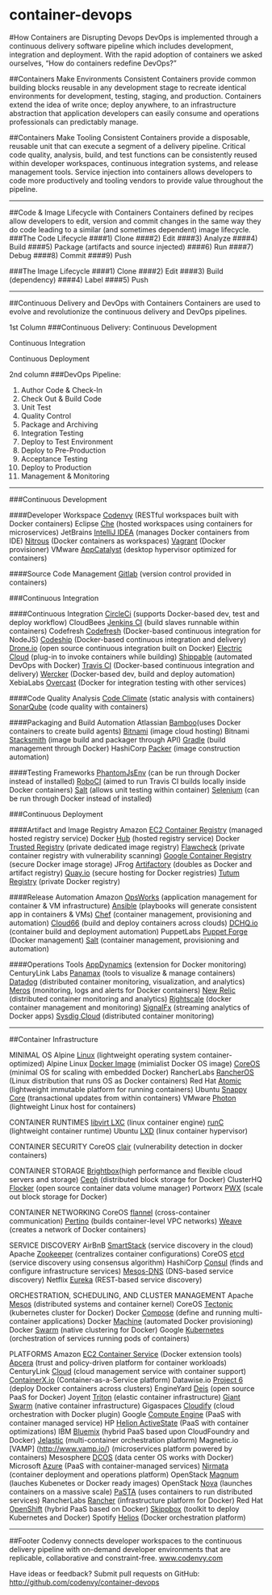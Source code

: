 ﻿# container-devops

#How Containers are Disrupting Devops
DevOps is implemented through a continuous delivery software pipeline which includes development, integration and deployment. With the rapid adoption of containers we asked ourselves, “How do containers redefine DevOps?”


##Containers Make Environments Consistent
Containers provide common building blocks reusable in any development stage to recreate identical environments for development, testing, staging, and production. Containers extend the idea of write once; deploy anywhere, to an infrastructure abstraction that application developers can easily consume and operations professionals can predictably manage.

##Containers Make Tooling Consistent
Containers provide a disposable, reusable unit that can execute a segment of a delivery pipeline. Critical code quality, analysis, build, and test functions can be consistently reused within developer workspaces, continuous integration systems, and release management tools. Service injection into containers allows developers to code more productively and tooling vendors to provide value throughout the pipeline.

----------------------------------------------------------------------

##Code & Image Lifecycle with Containers
Containers defined by recipes allow developers to edit, version and commit changes in the same way they do code leading to a similar (and sometimes dependent) image lifecycle.
###The Code Lifecycle
####1) Clone
####2) Edit
####3) Analyze
####4) Build
####5) Package (artifacts and source injected)
####6) Run
####7) Debug
####8) Commit
####9) Push

###The Image Lifecycle
####1) Clone
####2) Edit
####3) Build (dependency)
####4) Label
####5) Push

----------------------------------------------------------------------

##Continuous Delivery and DevOps with Containers
Containers are used to evolve and revolutionize the continuous delivery and DevOps pipelines.

1st Column
###Continuous Delivery:
Continuous Development

Continuous Integration

Continuous Deployment


2nd column
###DevOps Pipeline:
1. Author Code & Check-In
2. Check Out & Build Code
3. Unit Test
4. Quality Control
5. Package and Archiving
6. Integration Testing
7. Deploy to Test Environment
8. Deploy to Pre-Production
9. Acceptance Testing
10. Deploy to Production
11. Management & Monitoring

----------------------------------------------------------------------

###Continuous Development

####Developer Workspace
[Codenvy](https://codenvy.com/) (RESTful workspaces built with Docker containers)
Eclipse [Che](http://www.eclipse.org/che/) (hosted workspaces using containers for microservices)
JetBrains [IntelliJ IDEA](https://www.jetbrains.com/idea/) (manages Docker containers from IDE)
[Nitrous](https://pro.nitrous.io/?l=1) (Docker containers as workspaces)
[Vagrant](http://docs.vagrantup.com/v2/provisioning/docker.html) (Docker provisioner)
VMware [AppCatalyst](http://blogs.vmware.com/cloudnative/vmware-appcatalyst) (desktop hypervisor optimized for containers)

####Source Code Management
[Gitlab](http://doc.gitlab.com/omnibus/docker/) (version control provided in containers)

###Continuous Integration

####Continuous Integration
[CircleCi](https://circleci.com/docs/docker) (supports Docker-based dev, test and deploy workflow)
CloudBees [Jenkins CI](https://www.cloudbees.com/jenkins/about/code-quality-analysis) (build slaves runnable within  containers)
Codefresh [Codefresh](http://codefresh.io/) (Docker-based continuous integration for NodeJS)
[Codeship](https://codeship.com) (Docker-based continuous integration and delivery)
[Drone.io](http://blog.drone.io/2014/2/5/open-source-ci-docker.html) (open source continuous integration built on Docker)
[Electric Cloud](http://electric-cloud.com/plugins/directory/p/docker/) (plug-in to invoke containers while building)
[Shippable](https://app.shippable.com/) (automated DevOps with Docker)
[Travis CI](https://travis-ci.org) (Docker-based continuous integration and delivery)
[Wercker](http://wercker.com/) (Docker-based dev, build and deploy automation)
XebiaLabs [Overcast](https://github.com/xebialabs/overcast) (Docker for integration testing with other services)

####Code Quality Analysis
[Code Climate](https://codeclimate.com/) (static analysis with containers)
[SonarQube](http://www.sonarqube.org/) (code quality with containers)

####Packaging and Build Automation
Atlassian [Bamboo](https://www.atlassian.com/software/bamboo)(uses Docker containers to create build agents)
[Bitnami](https://bitnami.com/) (image cloud hosting)
Bitnami [Stacksmith](https://stacksmith.bitnami.com/) (image build and packager through API)
[Gradle](https://gradle.org) (build management through Docker)
HashiCorp [Packer](https://www.packer.io/) (image construction automation)

####Testing Frameworks
[PhantomJsEnv](https://github.com/Codeception/PhantomJsEnv) (can be run through Docker instead of installed)
[RoboCI](https://github.com/Codegyre/RoboCI) (aimed to run Travis CI builds locally inside Docker containers)
[Salt](http://docs.saltstack.com/en/latest/ref/states/all/salt.states.dockerio.html) (allows unit testing within container)
[Selenium](https://github.com/Codeception/SeleniumEnv) (can be run through Docker instead of installed)


###Continuous Deployment

####Artifact and Image Registry
Amazon [EC2 Container Registry](https://aws.amazon.com/ecr/) (managed hosted registry service)
Docker [Hub](https://hub.docker.com/) (hosted registry service)
Docker [Trusted Registry](https://docs.docker.com/docker-trusted-registry/) (private dedicated image registry)
[Flawcheck](https://flawcheck.com/) (private container registry with vulnerability scanning)
[Google Container Registry](https://cloud.google.com/container-registry/) (secure Docker image storage)
JFrog [Artifactory](http://www.jfrog.com/confluence/display/RTF/Docker+Repositories) (doubles as Docker and artifact registry)
[Quay.io](https://quay.io/plans/) (secure hosting for Docker registries)
[Tutum Registry](https://support.tutum.co/support/solutions/articles/5000012183-using-tutum-s-private-Docker-image-registry) (private Docker registry)

####Release Automation
Amazon [OpsWorks](http://aws.amazon.com/opsworks/) (application management for container & VM infrastructure)
[Ansible](http://www.ansible.com/docker) (playbooks will generate consistent app in containers & VMs)
[Chef](https://www.chef.io/solutions/containers/) (container management, provisioning and automation)
[Cloud66](http://www.cloud66.com/home) (build and deploy containers across clouds)
[DCHQ.io](https://www.dchq.io/landing/index.html) (container build and deployment automation)
PuppetLabs [Puppet Forge](https://forge.puppetlabs.com/tags/docker) (Docker management)
[Salt](http://docs.saltstack.com/en/latest/ref/states/all/salt.states.dockerio.html) (container management, provisioning and automation)

####Operations Tools
[AppDynamics](http://community.appdynamics.com/t5/eXchange-Community-AppDynamics/Docker-Monitoring-Extension/idi-p/14749) (extension for Docker monitoring)
CenturyLink Labs [Panamax](http://panamax.io/) (tools to visualize & manage containers)
[Datadog](https://www.datadoghq.com/blog/datadog-docker-etp/) (distributed container monitoring, visualization, and analytics)
[Meros](https://meros.io/) (monitoring, logs and alerts for Docker containers)
[New Relic](https://blog.newrelic.com/2015/05/06/docker-support-2/) (distributed container monitoring and analytics)
[Rightscale](http://www.rightscale.com/blog/rightscale-news/announcing-docker-container-management-rightscale) (docker container management and monitoring)
[SignalFx](http://blog.signalfx.com/signalfx-is-proud-to-join-the-docker-ecosystem-technology-partner-program) (streaming analytics of Docker apps)
[Sysdig Cloud](https://sysdig.com/distributed-container-monitoring-sysdig-cloud-revolution/) (distributed container monitoring)


----------------------------------------------------------------------

##Container Infrastructure

MINIMAL OS
Alpine [Linux](http://www.alpinelinux.org) (lightweight operating system container-optimized)
Alpine Linux [Docker Image](http://gliderlabs.viewdocs.io/docker-alpine/) (mimialist Docker OS image)
[CoreOS](https://coreos.com/using-coreos/) (minimal OS for scaling with embedded Docker)
RancherLabs [RancherOS](http://rancher.com/rancher-os/) (Linux distribution that runs OS as Docker containers) 
Red Hat [Atomic](http://www.projectatomic.io/) (lightweight immutable platform for running containers)
Ubuntu [Snappy Core](http://www.ubuntu.com/cloud/snappy) (transactional updates from within containers)
VMware [Photon](https://vmware.github.io/photon/) (lightweight Linux host for containers)

CONTAINER RUNTIMES
[libvirt LXC](https://libvirt.org/drvlxc.html) (linux container engine)
[runC](https://runc.io/) (lightweight container runtime)
Ubuntu [LXD](http://www.ubuntu.com/cloud/lxd) (linux container hypervisor)

CONTAINER SECURITY
CoreOS [clair](https://github.com/coreos/clair) (vulnerability detection in docker containers)

CONTAINER STORAGE
[Brightbox](https://brightbox.com)(high performance and flexible cloud servers and storage)
[Ceph](http://ceph.com/) (distributed block storage for Docker)
ClusterHQ [Flocker](https://clusterhq.com/2015/06/17/flocker-1-0/) (open source container data volume manager)
Portworx [PWX](http://portworx.com/products/) (scale out block storage for Docker)

CONTAINER NETWORKING
CoreOS [flannel](https://coreos.com/flannel/docs/latest/flannel-config.html) (cross-container communication)
[Pertino](http://pertino.com/pertino-simplifies-networking-of-docker-containers-across-any-cloud-anywhere) (builds container-level VPC networks)
[Weave](http://weave.in/) (creates a network of Docker containers)

SERVICE DISCOVERY
AirBnB [SmartStack](http://nerds.airbnb.com/smartstack-service-discovery-cloud/) (service discovery in the cloud)
Apache [Zookeeper](https://zookeeper.apache.org) (centralizes container configurations)
CoreOS [etcd](https://github.com/coreos/etcd) (service discovery using consensus algorithm)
HashiCorp [Consul](https://www.consul.io/) (finds and configure infrastructure services)
[Mesos-DNS](https://github.com/mesosphere/mesos-dns) (DNS-based service discovery)
Netflix [Eureka](https://github.com/Netflix/eureka) (REST-based service discovery)

ORCHESTRATION, SCHEDULING, AND CLUSTER MANAGEMENT
Apache [Mesos](http://mesos.apache.org/) (distributed systems and container kernel)
CoreOS [Tectonic](https://tectonic.com/) (kubernetes cluster for Docker)
Docker [Compose](https://docs.docker.com/compose/) (define and running multi-container applications)
Docker [Machine](https://docs.docker.com/machine/) (automated Docker provisioning)
Docker [Swarm](https://docs.docker.com/swarm/) (native clustering for Docker)
Google [Kubernetes](http://kubernetes.io/) (orchestration of services running pods of containers)

PLATFORMS
Amazon [EC2 Container Service](http://aws.amazon.com/ecs/) (Docker extension tools)
[Apcera](https://www.apcera.com) (trust and policy-driven platform for container workloads) 
CenturyLink [Cloud](https://www.ctl.io/) (cloud management service with container support)
[ContainerX.io](http://containerx.io/) (Container-as-a-Service platform)
Datawise.io [Project 6](http://www.datawise.io/project-6.html) (deploy Docker containers across clusters)
EngineYard [Deis](http://deis.io/overview/) (open source PaaS for Docker)
Joyent [Triton](https://www.joyent.com/) (elastic container infrastructure)
[Giant Swarm](https://giantswarm.io/) (native container infrastructure)
Gigaspaces [Cloudify](http://getcloudify.org/) (cloud orchestration with Docker plugin)
Google [Compute Engine](https://cloud.google.com/compute/) (PaaS with container managed service)
HP [Helion ActiveState](http://www8.hp.com/us/en/cloud/helion-devplatform-overview.html) (PaaS with container optimizations)
IBM [Bluemix](https://console.ng.bluemix.net/) (hybrid PaaS based upon CloudFoundry and Docker)
[Jelastic](https://jelastic.com/docker/) (multi-container orchestration platform)
Magnetic.io [VAMP] (http://www.vamp.io/) (microservices platform powered by containers)
Mesosphere [DCOS](https://mesosphere.com/product/) (data center OS works with Docker)
Microsoft [Azure](https://azure.microsoft.com/en-us/) (PaaS with container-managed services)
[Nirmata](http://nirmata.com/tag/docker/) (container deployment and operations platform)
OpenStack [Magnum](https://wiki.openstack.org/wiki/Magnum) (lauches Kubenetes or Docker ready images)
OpenStack [Nova](https://wiki.openstack.org/wiki/Docker) (launches containers on a massive scale)
[PaSTA](https://github.com/Yelp/paasta) (uses containers to run distributed services)
RancherLabs [Rancher](http://rancher.com/rancher/) (infrastructure platform for Docker)
Red Hat [OpenShift](https://www.openshift.com/) (hybrid PaaS based on Docker)
[Skippbox](http://www.skippbox.com/) (toolkit to deploy Kubernetes and Docker)
Spotify [Helios](https://github.com/spotify/helios) (Docker orchestration platform)


----------------------------------------------------------------------
##Footer
Codenvy connects developer workspaces to the continuous delivery pipeline with on-demand developer environments that are replicable, collaborative and constraint-free.  www.codenvy.com

Have ideas or feedback? Submit pull requests on GitHub: http://github.com/codenvy/container-devops

